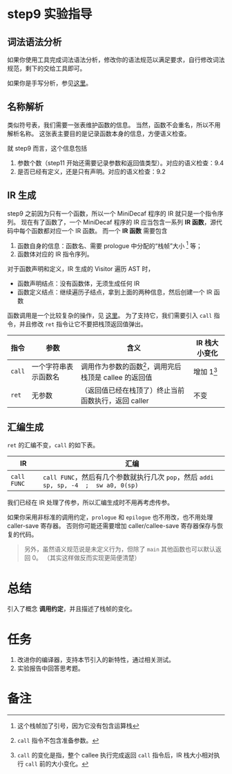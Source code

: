 # step9 实验指导

## 词法语法分析
如果你使用工具完成词法语法分析，修改你的语法规范以满足要求，自行修改词法规范，剩下的交给工具即可。

如果你是手写分析，参见[这里](./manual-parser.md)。

## 名称解析
类似符号表，我们需要一张表维护函数的信息。
当然，函数不会重名，所以不用解析名称。
这张表主要目的是记录函数本身的信息，方便语义检查。

就 step9 而言，这个信息包括
1. 参数个数（step11 开始还需要记录参数和返回值类型）。对应的语义检查：9.4
2. 是否已经有定义，还是只有声明。对应的语义检查：9.2

## IR 生成
step9 之前因为只有一个函数，所以一个 MiniDecaf 程序的 IR 就只是一个指令序列。
现在有了函数了，一个 MiniDecaf 程序的 IR 应当包含一系列 **IR 函数**，源代码中每个函数都对应一个 IR 函数。
而一个 **IR 函数** 需要包含
1. 函数自身的信息：函数名、需要 prologue 中分配的“栈帧”大小 [^3] 等；
2. 函数体对应的 IR 指令序列。

对于函数声明和定义，IR 生成的 Visitor 遍历 AST 时，
* 函数声明结点：没有函数体，无须生成任何 IR
* 函数定义结点：继续遍历子结点，拿到上面的两种信息，然后创建一个 IR 函数

函数调用是一个比较复杂的操作，见 [这里](./calling.md)。
为了支持它，我们需要引入 `call` 指令，并且修改 `ret` 指令让它不要把栈顶返回值弹出。

| 指令 | 参数 | 含义 | IR 栈大小变化 |
| --- | --- | --- | --- |
| `call` | 一个字符串表示函数名 | 调用作为参数的函数[^1]，调用完后栈顶是 callee 的返回值 | 增加 1[^2] |
| `ret` | 无参数 | （返回值已经在栈顶了）终止当前函数执行，返回 caller | 不变 |

## 汇编生成
`ret` 的汇编不变，`call` 的如下表。

| IR       | 汇编                                                |
| ---      | ---                                                 |
| `call FUNC` | `call FUNC`，然后有几个参数就执行几次 `pop`，然后 `addi sp, sp, -4  ;  sw a0, 0(sp)` |

我们已经在 IR 处理了传参，所以汇编生成时不用再考虑传参。

如果你采用非标准的调用约定，`prologue` 和 `epilogue` 也不用改，也不用处理 caller-save 寄存器。
否则你可能还需要增加 caller/callee-save 寄存器保存与恢复的代码。

> 另外，虽然语义规范说是未定义行为，但除了 `main` 其他函数也可以默认返回 0。
> （其实这样做反而实现更简便清楚）

# 总结
引入了概念 **调用约定**，并且描述了栈帧的变化。

# 任务
1. 改进你的编译器，支持本节引入的新特性，通过相关测试。
2. 实验报告中回答思考题。

# 备注
[^1]: `call` 指令不包含准备参数。
[^2]: `call` 的变化是指，整个 callee 执行完成返回 `call` 指令后，IR 栈大小相对执行 `call` 前的大小变化。
[^3]: 这个栈帧加了引号，因为它没有包含运算栈
